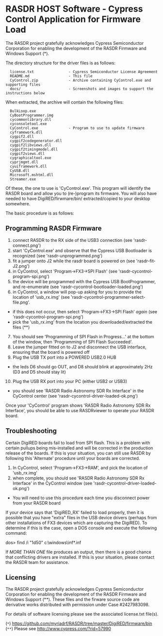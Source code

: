 # RASDR HOST Software - Cypress Control Application for Firmware Load

The RASDR project gratefully acknowledges Cypress Semiconductor Corporation for enabling the development of the RASDR Firmware and Windows Support (*).

The directory structure for the driver files is as follows:

      license.txt                - Cypress Semiconductor License Agreement
      README.md                  - This file
      CyControl.zip              - Archive containing CyControl.exe and supporting files
      docs/                      - Screenshots and images to support the instructions below

When extracted, the archive will contain the following files:

      BulkLoop.exe
      CyBootProgrammer.img
      cycommonlibrary.dll
      cyconsoletool.exe
      CyControl.exe              - Program to use to update firmware
      cyframework.dll
      cygpif2.dll
      cygpif2codegenerator.dll
      cygpif2libviews.dll
      cygpif2timingmodel.dll
      cygpif2views.dll
      cygraphicaltool.exe
      cyprjmgmt.dll
      cyuiframework.dll
      CyUSB.dll
      Microsoft.mshtml.dll
      Streamer.exe

Of these, the one to use is 'CyControl.exe'.  This program will identify the RASDR board and allow you to (re-)program its firmware.  You will also have needed to have DigiRED/firwmare/bin/ extracted/copied to your desktop somewhere.

The basic procedure is as follows:

## Programming RASDR Firmware

 1. connect RASDR to the RX side of the USB3 connection (see 'rasdr-connect.png')
 2. start 'CyControl.exe' and observe that the Cypress USB Bootloader is recognized (see 'rasdr-unprogrammed.png')
 3. fit a jumper onto J2 while the rasdr board is powered on (see 'rasdr-fit-J2.png')
 4. in CyControl, select 'Program->FX3->SPI Flash' (see 'rasdr-cycontrol-program-spi.png')
 5. the device will be programmed with the Cypress USB BootProgrammer, and re-enumerate (see 'rasdr-cycontrol-bootloader-loaded.png')
 6. in CyControl, a window will pop-up asking for you to provide the location of 'usb_rx.img' (see 'rasdr-cycontrol-programmer-select-file.png'.
   * if this does not occur, then select 'Program->FX3->SPI Flash' *again* (see 'rasdr-cycontrol-program-spi.png')
   * pick the 'usb_rx.img' from the location you downloaded/extracted the files (**)
 7. You should see 'Programming of SPI Flash in Progress...' at the bottom of the window, then 'Programming of SPI Flash Succeeded'.
 8. Leave the jumper fitted on to J2 and disconnect the USB interface, ensuring that the board is powered off
 9. Plug the USB TX port into a POWERED USB2.0 HUB
   * the leds D6 should go OUT, and D8 should blink at approximately 2Hz (D3 and D5 should stay lit)
 10. Plug the USB RX port into your PC (either USB2 or USB3)
   * you should see 'RASDR Radio Astronomy SDR Rx Interface' in the CyControl center (see 'rasdr-cycontrol-driver-loaded-ok.png')

Once your 'CyControl' program shows 'RASDR Radio Astronomy SDR Rx Interface', you should be able to use RASDRviewer to operate your RASDR board.


## Troubleshooting

Certain DigiRED boards fail to load from SPI flash.  This is a problem with certain pullups being mis-installed and will be corrected in the production release of the boards.  If this is your situation, you can still use RASDR by following this 'Alternate' procedure until your boards are corrected.

 1. In CyControl, select 'Program->FX3->RAM', and pick the location of 'usb_rx.img'
 2. when complete, you should see 'RASDR Radio Astronomy SDR Rx Interface' in the CyControl window (see 'rasdr-cycontrol-driver-loaded-ok.png')
   * You will need to use this procedure each time you disconnect power from your RASDR board

If your device says that 'DigiRED_RX' failed to load properly, then it is possible that you have "extra" files in the USB device drivers (perhaps from other installations of FX3 devices which are capturing the DigiRED).  To determine if this is the case, open a DOS console and execute the following command:

dos> find /i "1d50" c:\windows\inf\*.inf

If *MORE THAN ONE* file produces an output, then there is a good chance that conflicting drivers are installed.  If this is your situation, please contact the RASDR team for assistance.


## Licensing

The RASDR project gratefully acknowledges Cypress Semiconductor Corporation for enabling the development of the RASDR Firmware and Windows Support (**).  These files and the firware source code are derivative works distributed with permission under Case #2427983098.

For details of software licensing please see the associated license.txt file(s).

(`*`) https://github.com/myriadrf/RASDR/tree/master/DigiRED/firmware/bin
(`**`) Please see http://www.cypress.com/?rid=57990
